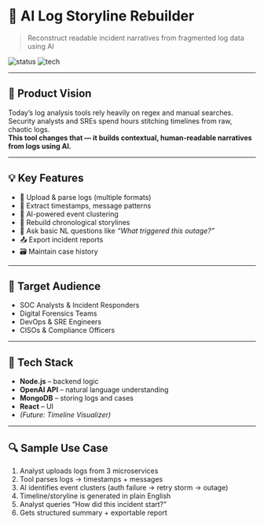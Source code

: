 # 🧠 AI Log Storyline Rebuilder

> Reconstruct readable incident narratives from fragmented log data using AI

![status](https://img.shields.io/badge/status-MVP-green) ![tech](https://img.shields.io/badge/built_with-Node.js%2C%20OpenAI%2C%20MongoDB-blue)

---

## 🧭 Product Vision

Today’s log analysis tools rely heavily on regex and manual searches. Security analysts and SREs spend hours stitching timelines from raw, chaotic logs.  
**This tool changes that — it builds contextual, human-readable narratives from logs using AI.**

---

## 💡 Key Features

- 🔄 Upload & parse logs (multiple formats)
- 📆 Extract timestamps, message patterns
- 🧠 AI-powered event clustering
- 📖 Rebuild chronological storylines
- 💬 Ask basic NL questions like _“What triggered this outage?”_
- 📤 Export incident reports
- 🗃️ Maintain case history

---

## 🎯 Target Audience

- SOC Analysts & Incident Responders  
- Digital Forensics Teams  
- DevOps & SRE Engineers  
- CISOs & Compliance Officers

---

## 🧪 Tech Stack

- **Node.js** – backend logic
- **OpenAI API** – natural language understanding
- **MongoDB** – storing logs and cases
-  **React** – UI
- *(Future: Timeline Visualizer)*

---

## 🔍 Sample Use Case

1. Analyst uploads logs from 3 microservices
2. Tool parses logs → timestamps + messages
3. AI identifies event clusters (auth failure → retry storm → outage)
4. Timeline/storyline is generated in plain English
5. Analyst queries “How did this incident start?”
6. Gets structured summary + exportable report
